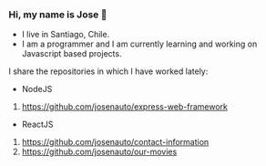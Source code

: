 ### Hi, my name is Jose 👋

- I live in Santiago, Chile.
- I am a programmer and I am currently learning and working on Javascript based projects.

I share the repositories in which I have worked lately:

* NodeJS
1. https://github.com/josenauto/express-web-framework
* ReactJS
1. https://github.com/josenauto/contact-information
2. https://github.com/josenauto/our-movies
<!--
**josenauto/josenauto** is a ✨ _special_ ✨ repository because its `README.md` (this file) appears on your GitHub profile.

Here are some ideas to get you started:

- 🔭 I’m currently working on ...
- 🌱 I’m currently learning ...
- 👯 I’m looking to collaborate on ...
- 🤔 I’m looking for help with ...
- 💬 Ask me about ...
- 📫 How to reach me: ...
- 😄 Pronouns: ...
- ⚡ Fun fact: ...
-->
